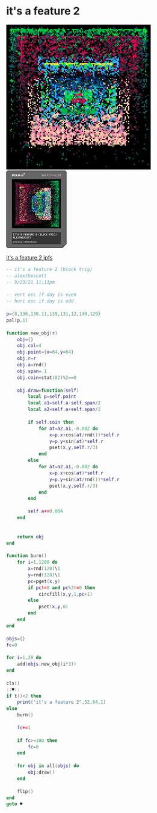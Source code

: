 <h1>it's a feature 2</h1>

<img src='its_a_feature_2.gif'></img>
<img src='its_a_feature_2.png'></img>

[it's a feature 2 ipfs](https://cloudflare-ipfs.com/ipfs/QmcYK72UfojHLYaFmTb8kMjkZao2snTbd9rVNMZhrJBPKR/)

``` Lua
-- it's a feature 2 (block trig)
-- alexthescott
-- 9/23/21 11:11pm

-- vert osc if day is even
-- hori osc if day is odd

p={8,136,130,11,139,131,12,140,129}
pal(p,1)

function new_obj(r)
	obj={}
	obj.col=4
	obj.point={x=64,y=64}
	obj.r=r
	obj.a=rnd()
	obj.span=.1
	obj.coin=stat(82)%2==0
	
	obj.draw=function(self)
		local p=self.point
		local a1=self.a-self.span/2
		local a2=self.a+self.span/2
		
		if self.coin then
			for at=a2,a1,-0.002 do
				x=p.x+cos(at/rnd())*self.r
				y=p.y+sin(at)*self.r
				pset(x,y,self.r/3)
			end
		else
			for at=a2,a1,-0.002 do
				x=p.x+cos(at)*self.r
				y=p.y+sin(at/rnd())*self.r
				pset(x,y,self.r/3)
			end
		end
	
		self.a+=0.004
	end

	
	return obj
end

function burn()
	for i=1,1200 do 
		x=rnd(128)\1
		y=rnd(128)\1
		pc=pget(x,y)
		if pc!=0 and pc%3!=0 then
			circfill(x,y,1,pc+1)
		else
			pset(x,y,0)
		end
	end
end

objs={}
fc=0

for i=1,20 do
	add(objs,new_obj(i*3))
end

cls()
::♥::
if t()<2 then
	print("it's a feature 2",32,64,1)
else
	burn()
	
	fc+=1
	
	if fc>=100 then
		fc=0
	end
	
	for obj in all(objs) do
		obj:draw()
	end
	
	flip()
end
goto ♥
```